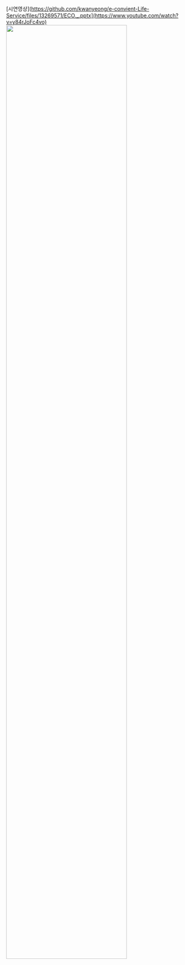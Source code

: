 [시연영상](https://github.com/kwanyeong/e-convient-Life-Service/files/13269571/ECO._.pptx](https://www.youtube.com/watch?v=y84rJoFc4vo)
<img width="80%" src="[https://github.com/kwanyeong/e-convient-Life-Service/files/13269571/ECO._.pptx](https://github.com/kwanyeong/e-convient-Life-Service/assets/124857002/0d388dbf-17a3-4bb6-8cb9-3b150f2d94df)"/>
